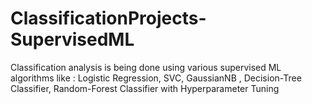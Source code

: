 # ClassificationProjects-SupervisedML
Classification analysis is being done using various supervised ML algorithms like : Logistic Regression, SVC, GaussianNB , Decision-Tree Classifier, Random-Forest Classifier with Hyperparameter Tuning
